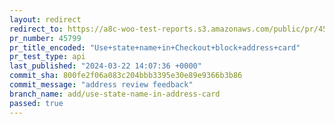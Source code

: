 ```yaml
---
layout: redirect
redirect_to: https://a8c-woo-test-reports.s3.amazonaws.com/public/pr/45799/api/index.html
pr_number: 45799
pr_title_encoded: "Use+state+name+in+Checkout+block+address+card"
pr_test_type: api
last_published: "2024-03-22 14:07:36 +0000"
commit_sha: 800fe2f06a083c204bbb3395e30e89e9366b3b86
commit_message: "address review feedback"
branch_name: add/use-state-name-in-address-card
passed: true
---
```

